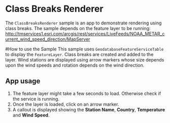 # Class Breaks Renderer  
The ```ClassBreaksRenderer``` sample is an app to demonstrate rendering using class breaks. The sample depends on the feature layer to be running: http://tmservices1.esri.com/arcgis/rest/services/LiveFeeds/NOAA_METAR_current_wind_speed_direction/MapServer


#How to use the Sample
This sample uses ```GeodatabaseFeatureServiceTable``` to display the ```FeatureLayer```. Class breaks are created and added to the layer. Wind stations are displayed using arrow markers whose size depends upon the wind speeds and rotation depends on the wind direction.  

## App usage
1. The feature layer might take a few seconds to load. Otherwise check if the service is running.
2. Once the layer is loaded, click on an arrow marker. 
3. A callout is displayed showing the **Station Name**, **Country**, **Temperature** and **Wind Speed**.
